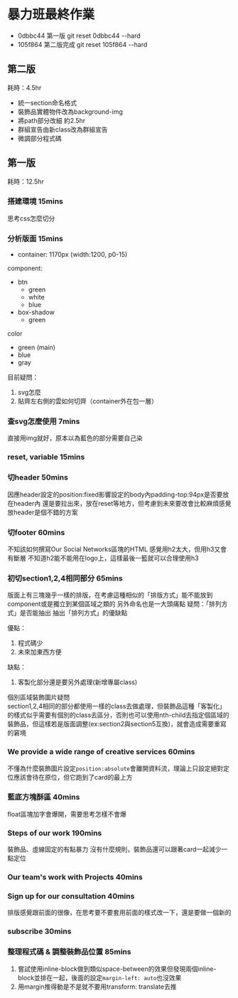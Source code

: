 # 暴力班最終作業

* 0dbbc44 第一版
git reset 0dbbc44 --hard
* 105f864 第二版完成
git reset 105f864 --hard
## 第二版
耗時：4.5hr
- 統一section命名格式
- 裝飾品實體物件改為background-img
- 將path部分改細 約2.5hr
- 群組宣告由新class改為群組宣告
- 微調部分程式碼
## 第一版
耗時：12.5hr
### 搭建環境 15mins
思考css怎麼切分
### 分析版面 15mins
- container: 1170px (width:1200, p0-15)

component:
- btn
  - green
  - white
  - blue
- box-shadow
  - green

color
- green (main)
- blue
- gray

目前疑問：
1. svg怎麼
2. 貼齊左右側的雲如何切齊（container外在包一層）
### 查svg怎麼使用 7mins
直接用img就好，原本以為藍色的部分需要自己染
### reset, variable 15mins
### 切header 50mins
因應header設定的position:fixed影響設定的body內padding-top:94px是否要放在header內
還是要拉出來，放在reset等地方，但考慮到未來要改會比較麻煩感覺放header是個不錯的方案
### 切footer 60mins
不知該如何撰寫Our Social Networks區塊的HTML
感覺用h2太大，但用h3又會有斷層
不知道h2能不能用在logo上，這樣最後一籃就可以合理使用h3
### 初切section1,2,4相同部分 65mins
版面上有三塊幾乎一樣的排版，在考慮這種相似的「排版方式」能不能放到component或是獨立到某個區域之類的
另外命名也是一大頭痛點
疑問：「排列方式」是否能抽出
抽出「排列方式」的優缺點

優點：
1. 程式碼少
2. 未來加東西方便

缺點：
1. 客製化部分還是要另外處理(新增專屬class)

個別區域裝飾圖片疑問 <br>
section1,2,4相同的部分都使用一樣的class去做處理，但裝飾品這種「客製化」的樣式似乎需要有個別的class去區分，否則也可以使用nth-child去指定個區域的裝飾品，但這樣若是版面調整(ex:section2與section5互換)，就會造成需要重寫的窘境
### We provide a wide range of creative services 60mins
不懂為什麼裝飾圖片設定`position:absolute`會離開資料流，理論上只設定絕對定位應該會待在原位，但它跑到了card的最上方
### 藍底方塊酥區 40mins
float區塊加字會爆開，需要思考怎樣不會爆
### Steps of our work 190mins
裝飾品、虛線固定的有點暴力
沒有什麼規則，裝飾品還可以跟著card一起減少一點定位
### Our team's work with Projects 40mins
### Sign up for our consultation 40mins
排版感覺跟前面的很像，在思考要不要套用前面的樣式改一下，還是要做一個新的
### subscribe 30mins
### 整理程式碼 & 調整裝飾品位置 85mins
1. 嘗試使用inline-block做到類似space-between的效果但發現兩個inline-block並排在一起，後面的設定`margin-left: auto`也沒效果
2. 用margin推得動是不是就不要用transform: translate去推


